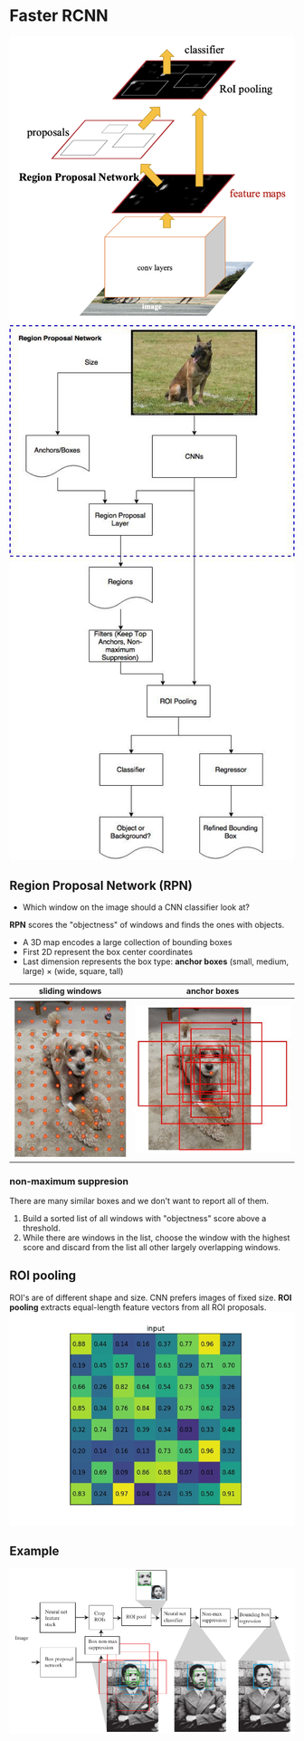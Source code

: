 # Faster RCNN

![Image](../data/Faster-RCNN.png)
![Image](../data/faster-rcnn-architecture.jpeg)

## Region Proposal Network (RPN)
* Which window on the image should a CNN classifier look at?

**RPN** scores the "objectness" of windows and finds the ones with objects.
- A 3D map encodes a large collection of bounding boxes
- First 2D represent the box center coordinates
- Last dimension represents the box type: **anchor boxes** (small, medium, large) × (wide, square, tall)

sliding windows | anchor boxes
---|---
![Image](../data/sliding-window.png)|![Image](../data/anchor.jpeg)

### non-maximum suppresion
There are many similar boxes and we don't want to report all of them.
1. Build a sorted list of all windows with "objectness" score above a threshold.
2. While there are windows in the list, choose the window with the highest score and discard from the list all other largely overlapping windows.

## ROI pooling
ROI's are of different shape and size. CNN prefers images of fixed size. **ROI pooling** extracts equal-length feature vectors from all ROI proposals.\
![Image](../data/ROI-pool.gif)

## Example
![Image](../data/example.png)
